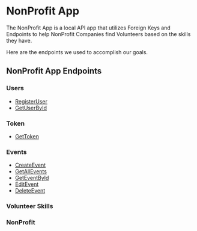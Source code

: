 # NonProfit App

The NonProfit App is a local API app that utilizes Foreign Keys and Endpoints to help NonProfit Companies find Volunteers based on the skills they have.

Here are the endpoints we used to accomplish our goals.


## NonProfit App Endpoints

### Users
- [RegisterUser](./Endpoints/User/RegisterUser.md)
- [GetUserById](./Endpoints/User/GetUserById.md)

### Token
- [GetToken](./Endpoints/Token/GetToken.md)

### Events
- [CreateEvent](./Endpoints/Event/CreateEvent.md)
- [GetAllEvents](./Endpoints/Event/GetAllEvents.md)
- [GetEventById](./Endpoints/Event/GetEventById.md)
- [EditEvent](./Endpoints/Event/EditEvent.md)
- [DeleteEvent](./Endpoints/Event/DeleteEvent.md)

### Volunteer Skills



### NonProfit